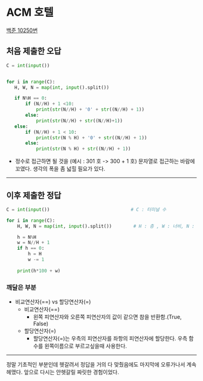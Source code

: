 # ACM 호텔
[백준 10250번](https://www.acmicpc.net/problem/10250)

## 처음 제출한 오답
```python
C = int(input())


for i in range(C):
   H, W, N = map(int, input().split())

   if N%H == 0:
       if (N//H) + 1 <10:
           print(str(N//H) + '0' + str((N//H) + 1))
       else:
           print(str(N//H) + str((N//H)+1))
   else:
       if (N//H) + 1 < 10:
           print(str(N % H) + '0' + str((N//H) + 1))
       else:
           print(str(N % H) + str((N//H) + 1))
```
 * 정수로 접근하면 될 것을 (예시 : 301 호 -> 300 + 1 호) 문자열로 접근하는 바람에 꼬였다. 생각의 폭을 좀 넓힐 필요가 있다.
- - -

## 이후 제출한 정답 
```python
C = int(input())                              # C : 터미널 수

for i in range(C):
    H, W, N = map(int, input().split())        # H : 층 , W : 너비, N : 손님의 순번

    h = N%H
    w = N//H + 1
    if h == 0:
        h = H                          
        w -= 1
        
    print(h*100 + w)
```
### 깨달은 부분
* 비교연산자(==) vs 할당연산자(=)
  * 비교연산자(==)
    * 왼쪽 피연산자와 오른쪽 피연산자의 값이 같으면 참을 반환함.(True, False)
  * 할당연산자(=)
    * 할당연산자(=)는 우측의 피연산자를 좌항의 피연산자에 할당한다. 우측 함수를 왼쪽이름으로 부르고싶을때 사용한다.
- - -
정말 기초적인 부분인데 헷갈려서 정답을 거의 다 맞췄음에도 마지막에 오류가나서 계속 헤맸다. 앞으로 다시는 안헷갈릴 짜릿한 경험이었다.
        
    
